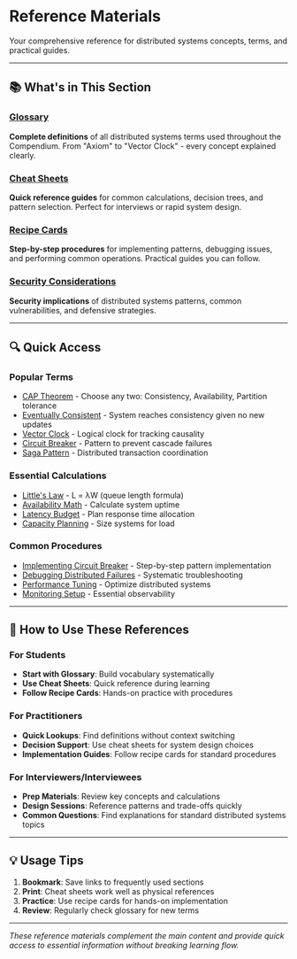 # Reference Materials

Your comprehensive reference for distributed systems concepts, terms, and practical guides.

---

## 📚 What's in This Section

### [Glossary](glossary.md)
**Complete definitions** of all distributed systems terms used throughout the Compendium. From "Axiom" to "Vector Clock" - every concept explained clearly.

### [Cheat Sheets](cheat-sheets.md)
**Quick reference guides** for common calculations, decision trees, and pattern selection. Perfect for interviews or rapid system design.

### [Recipe Cards](recipe-cards.md)
**Step-by-step procedures** for implementing patterns, debugging issues, and performing common operations. Practical guides you can follow.

### [Security Considerations](security.md)
**Security implications** of distributed systems patterns, common vulnerabilities, and defensive strategies.

---

## 🔍 Quick Access

### Popular Terms
- [CAP Theorem](glossary.md#cap-theorem) - Choose any two: Consistency, Availability, Partition tolerance
- [Eventually Consistent](glossary.md#eventually-consistent) - System reaches consistency given no new updates
- [Vector Clock](glossary.md#vector-clock) - Logical clock for tracking causality
- [Circuit Breaker](glossary.md#circuit-breaker) - Pattern to prevent cascade failures
- [Saga Pattern](glossary.md#saga-pattern) - Distributed transaction coordination

### Essential Calculations
- [Little's Law](cheat-sheets.md#littles-law) - L = λW (queue length formula)
- [Availability Math](cheat-sheets.md#availability-math) - Calculate system uptime
- [Latency Budget](cheat-sheets.md#latency-budget-planning) - Plan response time allocation
- [Capacity Planning](cheat-sheets.md#capacity-planning-formulas) - Size systems for load

### Common Procedures
- [Implementing Circuit Breaker](recipe-cards.md#recipe-implementing-circuit-breaker) - Step-by-step pattern implementation
- [Debugging Distributed Failures](recipe-cards.md#recipe-debugging-distributed-system-failures) - Systematic troubleshooting
- [Performance Tuning](recipe-cards.md#recipe-performance-investigation) - Optimize distributed systems
- [Monitoring Setup](recipe-cards.md#recipe-essential-observability-stack) - Essential observability

---

## 📖 How to Use These References

### For Students
- **Start with Glossary**: Build vocabulary systematically
- **Use Cheat Sheets**: Quick reference during learning
- **Follow Recipe Cards**: Hands-on practice with procedures

### For Practitioners
- **Quick Lookups**: Find definitions without context switching
- **Decision Support**: Use cheat sheets for system design choices
- **Implementation Guides**: Follow recipe cards for standard procedures

### For Interviewers/Interviewees
- **Prep Materials**: Review key concepts and calculations
- **Design Sessions**: Reference patterns and trade-offs quickly
- **Common Questions**: Find explanations for standard distributed systems topics

---

## 💡 Usage Tips

1. **Bookmark**: Save links to frequently used sections
2. **Print**: Cheat sheets work well as physical references
3. **Practice**: Use recipe cards for hands-on implementation
4. **Review**: Regularly check glossary for new terms

---

*These reference materials complement the main content and provide quick access to essential information without breaking learning flow.*